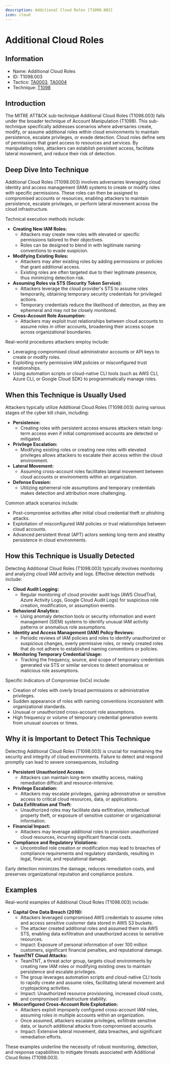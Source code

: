 ```yaml
---
description: Additional Cloud Roles [T1098.003]
icon: cloud
---
```


# Additional Cloud Roles

## Information

* Name: Additional Cloud Roles
* ID: T1098.003
* Tactics: [TA0003](../../ta0003/), [TA0004](../)
* Technique: [T1098](./)

## Introduction

The MITRE ATT\&CK sub-technique Additional Cloud Roles (T1098.003) falls under the broader technique of Account Manipulation (T1098). This sub-technique specifically addresses scenarios where adversaries create, modify, or assume additional roles within cloud environments to maintain persistence, escalate privileges, or evade detection. Cloud roles define sets of permissions that grant access to resources and services. By manipulating roles, attackers can establish persistent access, facilitate lateral movement, and reduce their risk of detection.

## Deep Dive Into Technique

Additional Cloud Roles (T1098.003) involves adversaries leveraging cloud identity and access management (IAM) systems to create or modify roles with specific permissions. These roles can then be assigned to compromised accounts or resources, enabling attackers to maintain persistence, escalate privileges, or perform lateral movement across the cloud infrastructure.

Technical execution methods include:

* **Creating New IAM Roles:**
  * Attackers may create new roles with elevated or specific permissions tailored to their objectives.
  * Roles can be designed to blend in with legitimate naming conventions to evade suspicion.
* **Modifying Existing Roles:**
  * Attackers may alter existing roles by adding permissions or policies that grant additional access.
  * Existing roles are often targeted due to their legitimate presence, thus minimizing detection risk.
* **Assuming Roles via STS (Security Token Service):**
  * Attackers leverage the cloud provider's STS to assume roles temporarily, obtaining temporary security credentials for privileged actions.
  * Temporary credentials reduce the likelihood of detection, as they are ephemeral and may not be closely monitored.
* **Cross-Account Role Assumption:**
  * Attackers may exploit trust relationships between cloud accounts to assume roles in other accounts, broadening their access scope across organizational boundaries.

Real-world procedures attackers employ include:

* Leveraging compromised cloud administrator accounts or API keys to create or modify roles.
* Exploiting overly permissive IAM policies or misconfigured trust relationships.
* Using automation scripts or cloud-native CLI tools (such as AWS CLI, Azure CLI, or Google Cloud SDK) to programmatically manage roles.

## When this Technique is Usually Used

Attackers typically utilize Additional Cloud Roles (T1098.003) during various stages of the cyber kill chain, including:

* **Persistence:**
  * Creating roles with persistent access ensures attackers retain long-term access even if initial compromised accounts are detected or mitigated.
* **Privilege Escalation:**
  * Modifying existing roles or creating new roles with elevated privileges allows attackers to escalate their access within the cloud environment.
* **Lateral Movement:**
  * Assuming cross-account roles facilitates lateral movement between cloud accounts or environments within an organization.
* **Defense Evasion:**
  * Utilizing ephemeral role assumptions and temporary credentials makes detection and attribution more challenging.

Common attack scenarios include:

* Post-compromise activities after initial cloud credential theft or phishing attacks.
* Exploitation of misconfigured IAM policies or trust relationships between cloud accounts.
* Advanced persistent threat (APT) actors seeking long-term and stealthy persistence in cloud environments.

## How this Technique is Usually Detected

Detecting Additional Cloud Roles (T1098.003) typically involves monitoring and analyzing cloud IAM activity and logs. Effective detection methods include:

* **Cloud Audit Logging:**
  * Regular monitoring of cloud provider audit logs (AWS CloudTrail, Azure Activity Logs, Google Cloud Audit Logs) for suspicious role creation, modification, or assumption events.
* **Behavioral Analytics:**
  * Using anomaly detection tools or security information and event management (SIEM) systems to identify unusual IAM activity patterns or anomalous role assumptions.
* **Identity and Access Management (IAM) Policy Reviews:**
  * Periodic reviews of IAM policies and roles to identify unauthorized or suspicious changes, overly permissive roles, or newly created roles that do not adhere to established naming conventions or policies.
* **Monitoring Temporary Credential Usage:**
  * Tracking the frequency, source, and scope of temporary credentials generated via STS or similar services to detect anomalous or malicious role assumptions.

Specific Indicators of Compromise (IoCs) include:

* Creation of roles with overly broad permissions or administrative privileges.
* Sudden appearance of roles with naming conventions inconsistent with organizational standards.
* Unusual or unauthorized cross-account role assumptions.
* High frequency or volume of temporary credential generation events from unusual sources or times.

## Why it is Important to Detect This Technique

Detecting Additional Cloud Roles (T1098.003) is crucial for maintaining the security and integrity of cloud environments. Failure to detect and respond promptly can lead to severe consequences, including:

* **Persistent Unauthorized Access:**
  * Attackers can maintain long-term stealthy access, making remediation difficult and resource-intensive.
* **Privilege Escalation:**
  * Attackers may escalate privileges, gaining administrative or sensitive access to critical cloud resources, data, or applications.
* **Data Exfiltration and Theft:**
  * Unauthorized roles may facilitate data exfiltration, intellectual property theft, or exposure of sensitive customer or organizational information.
* **Financial Impact:**
  * Attackers may leverage additional roles to provision unauthorized cloud resources, incurring significant financial costs.
* **Compliance and Regulatory Violations:**
  * Uncontrolled role creation or modification may lead to breaches of compliance requirements and regulatory standards, resulting in legal, financial, and reputational damage.

Early detection minimizes the damage, reduces remediation costs, and preserves organizational reputation and compliance posture.

## Examples

Real-world examples of Additional Cloud Roles (T1098.003) include:

* **Capital One Data Breach (2019):**
  * Attackers leveraged compromised AWS credentials to assume roles and access sensitive customer data stored in AWS S3 buckets.
  * The attacker created additional roles and assumed them via AWS STS, enabling data exfiltration and unauthorized access to sensitive resources.
  * Impact: Exposure of personal information of over 100 million customers, significant financial penalties, and reputational damage.
* **TeamTNT Cloud Attacks:**
  * TeamTNT, a threat actor group, targets cloud environments by creating new IAM roles or modifying existing ones to maintain persistence and escalate privileges.
  * The group leverages automation scripts and cloud-native CLI tools to rapidly create and assume roles, facilitating lateral movement and cryptojacking activities.
  * Impact: Unauthorized resource provisioning, increased cloud costs, and compromised infrastructure stability.
* **Misconfigured Cross-Account Role Exploitation:**
  * Attackers exploit improperly configured cross-account IAM roles, assuming roles in multiple accounts within an organization.
  * Once assumed, attackers escalate privileges, exfiltrate sensitive data, or launch additional attacks from compromised accounts.
  * Impact: Extensive lateral movement, data breaches, and significant remediation efforts.

These examples underline the necessity of robust monitoring, detection, and response capabilities to mitigate threats associated with Additional Cloud Roles (T1098.003).
